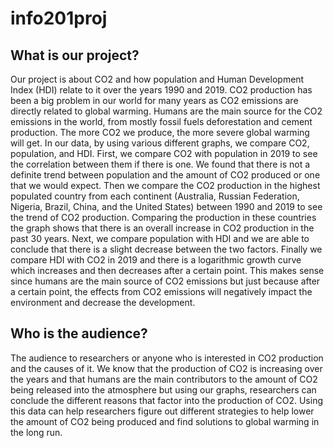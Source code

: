 # info201proj

## What is our project?

  Our project is about CO2 and how population and Human Development Index (HDI) 
relate to it over the years 1990 and 2019. CO2 production has been a big problem 
in our world for many years as CO2 emissions are directly related to global 
warming. Humans are the main source for the CO2 emissions in the world, from 
mostly fossil fuels deforestation and cement production. The more CO2 we produce,
the more severe global warming will get. In our data, by using various different
graphs, we compare CO2, population, and HDI. First, we compare CO2 with population
in 2019 to see the correlation between them if there is one. We found that there 
is not a definite trend between population and the amount of CO2 produced or one
that we would expect. Then we compare the CO2 production in the highest populated
country from each continent (Australia, Russian Federation, Nigeria, Brazil, China,
and the United States) between 1990 and 2019 to see the trend of CO2 production.
Comparing the production in these countries the graph shows that there is an
overall increase in CO2 production in the past 30 years. Next, we compare
population with HDI and we are able to conclude that there is a slight decrease
between the two factors. Finally we compare HDI with CO2 in 2019 and there is a
logarithmic growth curve which increases and then decreases after a certain point.
This makes sense since humans are the main source of CO2 emissions but just because
after a certain point, the effects from CO2 emissions will negatively impact the
environment and decrease the development.

## Who is the audience?

  The audience to researchers or anyone who is interested in CO2 production and the
causes of it. We know that the production of CO2 is increasing over the years and
that humans are the main contributors to the amount of CO2 being released into the
atmosphere but using our graphs, researchers can conclude the different reasons
that factor into the production of CO2. Using this data can help researchers figure
out different strategies to help lower the amount of CO2 being produced and find
solutions to global warming in the long run.

